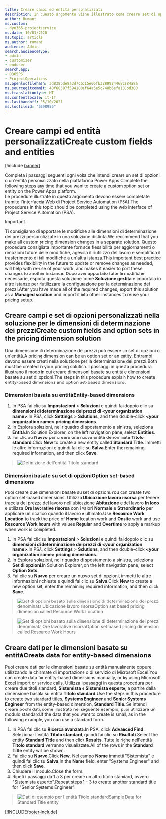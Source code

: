 ```yaml
---
title: Creare campi ed entità personalizzati
description: In questo argomento viene illustrato come creare set di opzioni ed entità nella soluzione utilizzata sulla piattaforma Power Apps.
author: Rumant
ms.custom:
- dyn365-projectservice
ms.date: 10/01/2020
ms.topic: article
ms.author: rumant
audience: Admin
search.audienceType:
- admin
- customizer
- enduser
search.app:
- D365PS
- ProjectOperations
ms.openlocfilehash: 3d838bde8a3d7cbc15e06fb3289924468c284a8a
ms.sourcegitcommit: 40f68387f594180af64a5e5c748b6efa188bd300
ms.translationtype: HT
ms.contentlocale: it-IT
ms.lasthandoff: 05/10/2021
ms.locfileid: "5998956"
---
```

# <a name="create-custom-fields-and-entities"></a><span data-ttu-id="35ae5-103">Creare campi ed entità personalizzati</span><span class="sxs-lookup"><span data-stu-id="35ae5-103">Create custom fields and entities</span></span> 

[!include [banner](../includes/psa-now-project-operations.md)]

<span data-ttu-id="35ae5-104">Completa i passaggi seguenti ogni volta che intendi creare un set di opzioni o un'entità personalizzato nella piattaforma Power Apps.</span><span class="sxs-lookup"><span data-stu-id="35ae5-104">Complete the following steps any time that you want to create a custom option set or entity on the Power Apps platform.</span></span>  
<span data-ttu-id="35ae5-105">Le procedure illustrate in questo argomento devono essere completate tramite l'interfaccia Web di Project Service Automation (PSA).</span><span class="sxs-lookup"><span data-stu-id="35ae5-105">The procedures in this topic should be completed using the web interface of Project Service Automation (PSA).</span></span>

> [!IMPORTANT]
> <span data-ttu-id="35ae5-106">Ti consigliamo di apportare le modifiche alle dimensioni di determinazione dei prezzi personalizzate in una soluzione distinta.</span><span class="sxs-lookup"><span data-stu-id="35ae5-106">We recommend that you make all custom pricing dimension changes in a separate solution.</span></span> <span data-ttu-id="35ae5-107">Questo procedura consigliata importante fornisce flessibilità per aggiornamenti o rimozioni future delle modifiche, agevola il riutilizzo del lavoro e semplifica il trasferimento di tali modifiche a un'altra istanza.</span><span class="sxs-lookup"><span data-stu-id="35ae5-107">This important best practice provides flexibility in the future to update or remove changes as needed, will help with re-use of your work, and makes it easier to port these changes to another instance.</span></span> <span data-ttu-id="35ae5-108">Dopo aver apportato tutte le modifiche necessarie, esporta questa soluzione come **Soluzione gestita** e importala in altre istanze per riutilizzare la configurazione per la determinazione dei prezzi.</span><span class="sxs-lookup"><span data-stu-id="35ae5-108">After you have made all of the required changes, export this solution as a **Managed solution** and import it into other instances to reuse your pricing setup.</span></span>

  
## <a name="create-custom-fields-and-option-sets-in-the-pricing-dimension-solution"></a><span data-ttu-id="35ae5-109">Creare campi e set di opzioni personalizzati nella soluzione per le dimensioni di determinazione dei prezzi</span><span class="sxs-lookup"><span data-stu-id="35ae5-109">Create custom fields and option sets in the pricing dimension solution</span></span>

<span data-ttu-id="35ae5-110">Una dimensione di determinazione dei prezzi può essere un set di opzioni o un'entità.</span><span class="sxs-lookup"><span data-stu-id="35ae5-110">A pricing dimension can be an option set or an entity.</span></span> <span data-ttu-id="35ae5-111">Entrambi devono essere creati nella soluzione per la determinazione dei prezzi.</span><span class="sxs-lookup"><span data-stu-id="35ae5-111">Both must be created in your pricing solution.</span></span> <span data-ttu-id="35ae5-112">I passaggi in questa procedura illustrano il modo in cui creare dimensioni basate su entità e dimensioni basate su set di opzioni.</span><span class="sxs-lookup"><span data-stu-id="35ae5-112">The steps in this procedure explain how to create entity-based dimensions and option set-based dimensions.</span></span>

### <a name="entity-based-dimensions"></a><span data-ttu-id="35ae5-113">Dimensioni basata su entità</span><span class="sxs-lookup"><span data-stu-id="35ae5-113">Entity-based dimensions</span></span>

1. <span data-ttu-id="35ae5-114">In PSA fai clic su **Impostazioni** > **Soluzioni** e quindi fai doppio clic su **dimensioni di determinazione dei prezzi di \<your organization name>**.</span><span class="sxs-lookup"><span data-stu-id="35ae5-114">In PSA, click **Settings** > **Solutions**, and then double-click **\<your organization name> pricing dimensions**.</span></span>
2. <span data-ttu-id="35ae5-115">In Esplora soluzioni, nel riquadro di spostamento a sinistra, seleziona **Entità**.</span><span class="sxs-lookup"><span data-stu-id="35ae5-115">In Solution Explorer, on the left navigation pane, select **Entities**.</span></span>
3. <span data-ttu-id="35ae5-116">Fai clic su **Nuovo** per creare una nuova entità denominata **Titolo standard**.</span><span class="sxs-lookup"><span data-stu-id="35ae5-116">Click **New** to create a new entity called **Standard Title**.</span></span> <span data-ttu-id="35ae5-117">Immetti le altre informazioni e quindi fai clic su **Salva**.</span><span class="sxs-lookup"><span data-stu-id="35ae5-117">Enter the remaining required information, and then click **Save**.</span></span>

> ![Definizione dell'entità Titolo standard](media/Standard-Title-entity-definition.png)


### <a name="option-set-based-dimensions"></a><span data-ttu-id="35ae5-119">Dimensioni basate su set di opzioni</span><span class="sxs-lookup"><span data-stu-id="35ae5-119">Option set-based dimensions</span></span> 
<span data-ttu-id="35ae5-120">Puoi creare due dimensioni basate su set di opzioni.</span><span class="sxs-lookup"><span data-stu-id="35ae5-120">You can create two option set-based dimensions.</span></span> <span data-ttu-id="35ae5-121">Utilizza **Ubicazione lavoro risorsa** per tenere traccia del prezzo del lavoro nell'ubicazione **Abitazione** e del lavoro **In loco** e utilizza **Ore lavorative risorsa** con i valori **Normale** e **Straordinario** per applicare un ricarico quando il lavoro è ultimato.</span><span class="sxs-lookup"><span data-stu-id="35ae5-121">Use **Resource Work Location** to track the price of **Home** location work and **Onsite** work and use **Resource Work hours** with values **Regular** and **Overtime** to apply a markup when work is completed.</span></span>


1. <span data-ttu-id="35ae5-122">In PSA fai clic su **Impostazioni** > **Soluzioni** e quindi fai doppio clic su **dimensioni di determinazione dei prezzi di \<your organization name>**.</span><span class="sxs-lookup"><span data-stu-id="35ae5-122">In PSA, click **Settings** > **Solutions**, and then double-click  **\<your organization name> pricing dimensions**.</span></span> 
2. <span data-ttu-id="35ae5-123">In Esplora soluzioni, nel riquadro di spostamento a sinistra, seleziona **Set di opzioni**.</span><span class="sxs-lookup"><span data-stu-id="35ae5-123">In Solution Explorer, on the left navigation pane, select  **Option Sets**.</span></span> 
3. <span data-ttu-id="35ae5-124">Fai clic su **Nuovo** per creare un nuovo set di opzioni, immetti le altre informazioni richieste e quindi fai clic su **Salva**.</span><span class="sxs-lookup"><span data-stu-id="35ae5-124">Click **New** to create a new option set, enter the remaining required information, and then click **Save**.</span></span>

> ![<span data-ttu-id="35ae5-125">Set di opzioni basato sulla dimensione di determinazione dei prezzi denominata Ubicazione lavoro risorsa</span><span class="sxs-lookup"><span data-stu-id="35ae5-125">Option set based pricing dimension called Resource Work Location</span></span> ](media/Option-set-PD-called-Resource-Work-Location.png)

> ![<span data-ttu-id="35ae5-126">Set di opzioni basato sulla dimensione di determinazione dei prezzi denominata Ore lavorative risorsa</span><span class="sxs-lookup"><span data-stu-id="35ae5-126">Option set based pricing dimension called Resource Work Hours</span></span> ](media/Option-set-PD-called-Resource-Work-Hours.PNG)


## <a name="create-data-for-entity-based-dimensions"></a><span data-ttu-id="35ae5-127">Creare dati per le dimensioni basate su entità</span><span class="sxs-lookup"><span data-stu-id="35ae5-127">Create data for entity-based dimensions</span></span>

<span data-ttu-id="35ae5-128">Puoi creare dati per le dimensioni basate su entità manualmente oppure utilizzando le chiamate di importazione o di servizio di Microsoft Excel.</span><span class="sxs-lookup"><span data-stu-id="35ae5-128">You can create data for entity-based dimensions manually, or by using Microsoft Excel import or service calls.</span></span> <span data-ttu-id="35ae5-129">Utilizza i passaggi in questa procedura per creare due titoli standard, **Sistemista** e **Sistemista esperto**, a partire dalla dimensione basata su entità **Titolo standard**.</span><span class="sxs-lookup"><span data-stu-id="35ae5-129">Use the steps in this procedure to create two standard titles, **Systems Engineer** and **Senior Systems Engineer** from the entity-based dimension, **Standard Title**.</span></span> <span data-ttu-id="35ae5-130">Se intendi creare pochi dati, come illustrato nel seguente esempio, puoi utilizzare un modulo standard.</span><span class="sxs-lookup"><span data-stu-id="35ae5-130">If the data that you want to create is small, as in the following example, you can use a standard form.</span></span>

1. <span data-ttu-id="35ae5-131">In PSA fai clic su **Ricerca avanzata**.</span><span class="sxs-lookup"><span data-stu-id="35ae5-131">In PSA, click **Advanced Find**.</span></span> <span data-ttu-id="35ae5-132">Selezionar l'entità **Titolo standard**, quindi fai clic su **Risultati**.</span><span class="sxs-lookup"><span data-stu-id="35ae5-132">Select the entity **Standard Title** and then click **Results**.</span></span> <span data-ttu-id="35ae5-133">Tutte le righe nell'entità **Titolo standard** verranno visualizzate.</span><span class="sxs-lookup"><span data-stu-id="35ae5-133">All of the rows in the **Standard Title** entity will be shown.</span></span>
2. <span data-ttu-id="35ae5-134">Fai clic su **Nuovo**.</span><span class="sxs-lookup"><span data-stu-id="35ae5-134">Click **New**.</span></span> <span data-ttu-id="35ae5-135">Nel campo **Nome** immetti "Sistemista" e quindi fai clic su **Salva**.</span><span class="sxs-lookup"><span data-stu-id="35ae5-135">In the **Name** field, enter "Systems Engineer" and then click **Save**.</span></span>
3. <span data-ttu-id="35ae5-136">Chiudere il modulo.</span><span class="sxs-lookup"><span data-stu-id="35ae5-136">Close the form.</span></span> 
4. <span data-ttu-id="35ae5-137">Ripeti i passaggi da 1 a 3 per creare un altro titolo standard, ovvero "Sistemista esperto".</span><span class="sxs-lookup"><span data-stu-id="35ae5-137">Repeat steps 1 - 3 to create another standard title for "Senior Systems Engineer".</span></span>

> ![<span data-ttu-id="35ae5-138">Dati di esempio per l'entità Titolo standard</span><span class="sxs-lookup"><span data-stu-id="35ae5-138">Sample Data for Standard Title entity</span></span> ](media/ST-data.png)




[!INCLUDE[footer-include](../includes/footer-banner.md)]